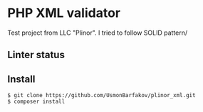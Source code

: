 # PHP XML validator 

Test project from LLC "Plinor".
I tried to follow SOLID pattern/

## Linter status

## Install
```shell script
$ git clone https://github.com/UsmonBarfakov/plinor_xml.git
$ composer install
```


